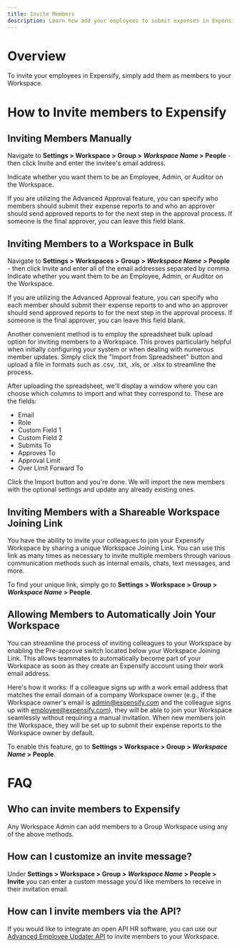 ```yaml
---
title: Invite Members
description: Learn how add your employees to submit expenses in Expensify
---
```

# Overview

To invite your employees in Expensify, simply add them as members to your Workspace.

# How to Invite members to Expensify

## Inviting Members Manually

Navigate to **Settings > Workspace > Group > *Workspace Name* > People** - then click Invite and enter the invitee's email address.

Indicate whether you want them to be an Employee, Admin, or Auditor on the Workspace.

If you are utilizing the Advanced Approval feature, you can specify who members should submit their expense reports to and who an approver should send approved reports to for the next step in the approval process. If someone is the final approver, you can leave this field blank.

## Inviting Members to a Workspace in Bulk 

Navigate to **Settings > Workspaces > Group > *Workspace Name* > People** - then click Invite and enter all of the email addresses separated by comma. Indicate whether you want them to be an Employee, Admin, or Auditor on the Workspace.

If you are utilizing the Advanced Approval feature, you can specify who each member should submit their expense reports to and who an approver should send approved reports to for the next step in the approval process. If someone is the final approver, you can leave this field blank.

Another convenient method is to employ the spreadsheet bulk upload option for inviting members to a Workspace. This proves particularly helpful when initially configuring your system or when dealing with numerous member updates. Simply click the "Import from Spreadsheet" button and upload a file in formats such as .csv, .txt, .xls, or .xlsx to streamline the process.

After uploading the spreadsheet, we'll display a window where you can choose which columns to import and what they correspond to. These are the fields: 
- Email
- Role
- Custom Field 1
- Custom Field 2
- Submits To
- Approves To
- Approval Limit
- Over Limit Forward To
  
Click the Import button and you're done. We will import the new members with the optional settings and update any already existing ones.

## Inviting Members with a Shareable Workspace Joining Link

You have the ability to invite your colleagues to join your Expensify Workspace by sharing a unique Workspace Joining Link. You can use this link as many times as necessary to invite multiple members through various communication methods such as internal emails, chats, text messages, and more.

To find your unique link, simply go to **Settings > Workspace > Group > *Workspace Name* > People**. 

## Allowing Members to Automatically Join Your Workspace

You can streamline the process of inviting colleagues to your Workspace by enabling the Pre-approve switch located below your Workspace Joining Link. This allows teammates to automatically become part of your Workspace as soon as they create an Expensify account using their work email address.

Here's how it works: If a colleague signs up with a work email address that matches the email domain of a company Workspace owner (e.g., if the Workspace owner's email is admin@expensify.com and the colleague signs up with employee@expensify.com), they will be able to join your Workspace seamlessly without requiring a manual invitation. When new members join the Workspace, they will be set up to submit their expense reports to the Workspace owner by default.

To enable this feature, go to **Settings > Workspace > Group > *Workspace Name* > People**.


# FAQ
## Who can invite members to Expensify
Any Workspace Admin can add members to a Group Workspace using any of the above methods.

## How can I customize an invite message? 
Under **Settings > Workspace > Group > *Workspace Name* > People > Invite** you can enter a custom message you'd like members to receive in their invitation email.

## How can I invite members via the API? 
If you would like to integrate an open API HR software, you can use our [Advanced Employee Updater API](https://integrations.expensify.com/Integration-Server/doc/employeeUpdater/) to invite members to your Workspace. 
